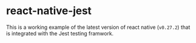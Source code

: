 # react-native-jest

This is a working example of the latest version of react native (```v0.27.2```) that is integrated with the Jest testing framwork.
